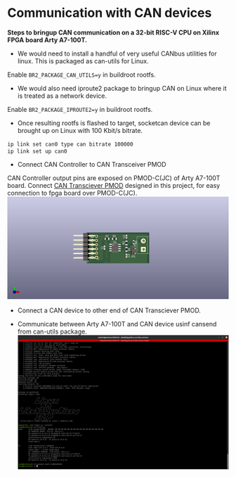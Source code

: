# Communication with CAN devices

**Steps to bringup CAN communication on a 32-bit RISC-V CPU on Xilinx FPGA board Arty A7-100T.**

* We would need to install a handful of very useful CANbus utilities for linux.
This is packaged as can-utils for Linux.

Enable `BR2_PACKAGE_CAN_UTILS=y` in buildroot rootfs.

* We would also need iproute2 package to bringup CAN on Linux where it is treated as a network device.

Enable `BR2_PACKAGE_IPROUTE2=y` in buildroot rootfs.

* Once resulting rootfs is flashed to target, socketcan device can be brought up on Linux with 100 Kbit/s bitrate.

```
ip link set can0 type can bitrate 100000
ip link set up can0
```

* Connect CAN Controller  to CAN Transceiver PMOD

CAN Controller output pins are exposed on PMOD-C(JC) of Arty A7-100T board. 
Connect [CAN Transciever PMOD](https://github.com/disdi/canpmod) designed in this project, for easy connection to fpga board over PMOD-C(JC).
![canpmod-3d](canpmod-3d.png)


* Connect a CAN device to other end of CAN Transciever PMOD.

* Communicate between Arty A7-100T and CAN device usinf cansend from can-utils package.
![litex-can](litex-can.png)
